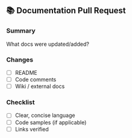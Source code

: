 ## 📚 Documentation Pull Request

### Summary
What docs were updated/added?

### Changes
- [ ] README
- [ ] Code comments
- [ ] Wiki / external docs

### Checklist
- [ ] Clear, concise language
- [ ] Code samples (if applicable)
- [ ] Links verified
